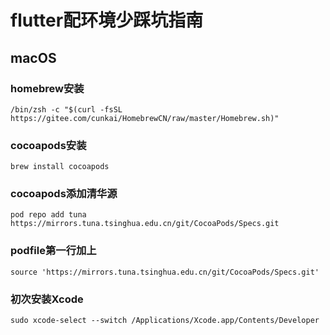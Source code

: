 # flutter配环境少踩坑指南

## macOS

### homebrew安装
```
/bin/zsh -c "$(curl -fsSL https://gitee.com/cunkai/HomebrewCN/raw/master/Homebrew.sh)"
```

### cocoapods安装
```
brew install cocoapods
```

### cocoapods添加清华源
```
pod repo add tuna https://mirrors.tuna.tsinghua.edu.cn/git/CocoaPods/Specs.git
```

### podfile第一行加上
```
source 'https://mirrors.tuna.tsinghua.edu.cn/git/CocoaPods/Specs.git'
```

### 初次安装Xcode
```
sudo xcode-select --switch /Applications/Xcode.app/Contents/Developer
```
